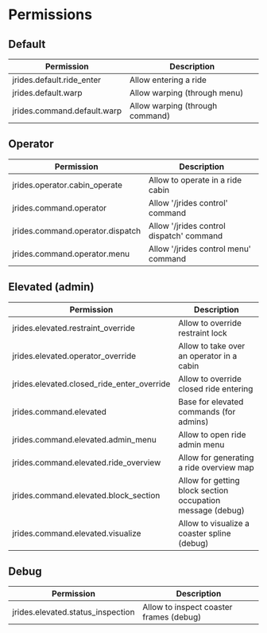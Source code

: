 # Permissions

## Default

Permission | Description
--- | ---
jrides.default.ride_enter | Allow entering a ride
jrides.default.warp | Allow warping (through menu)
jrides.command.default.warp | Allow warping (through command)

## Operator

Permission | Description
--- | ---
jrides.operator.cabin_operate | Allow to operate in a ride cabin
jrides.command.operator | Allow '/jrides control' command
jrides.command.operator.dispatch | Allow '/jrides control dispatch' command
jrides.command.operator.menu | Allow '/jrides control menu' command

## Elevated (admin)

Permission | Description
--- | ---
jrides.elevated.restraint_override | Allow to override restraint lock
jrides.elevated.operator_override | Allow to take over an operator in a cabin
jrides.elevated.closed_ride_enter_override | Allow to override closed ride entering
jrides.command.elevated | Base for elevated commands (for admins)
jrides.command.elevated.admin_menu | Allow to open ride admin menu
jrides.command.elevated.ride_overview | Allow for generating a ride overview map
jrides.command.elevated.block_section | Allow for getting block section occupation message (debug)
jrides.command.elevated.visualize | Allow to visualize a coaster spline (debug)

## Debug

Permission | Description
--- | ---
jrides.elevated.status_inspection | Allow to inspect coaster frames (debug)

